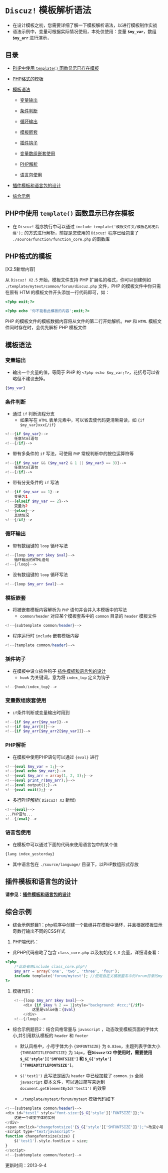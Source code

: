
# `Discuz!` 模板解析语法
- 在设计模板之初，您需要详细了解一下模板解析语法，以进行模板制作实战 
- 语法示例中，变量可根据实际情况使用，本处仅使用：变量 **`$my_var`**，数组 **`$my_arr`** 进行演示， 

## 目录
- [PHP中使用 `template()` 函数显示已存在模板](?ac=document&page=template_coderule#PHP.E4.B8.AD.E4.BD.BF.E7.94.A8template.28.29.E5.87.BD.E6.95.B0.E6.98.BE.E7.A4.BA.E5.B7.B2.E5.AD.98.E5.9C.A8.E6.A8.A1.E6.9D.BF)
- [PHP格式的模板](?ac=document&page=template_coderule#PHP.E6.A0.BC.E5.BC.8F.E7.9A.84.E6.A8.A1.E6.9D.BF)
- [模板语法](?ac=document&page=template_coderule#.E6.A8.A1.E6.9D.BF.E8.AF.AD.E6.B3.95)
    - [变量输出](?ac=document&page=template_coderule#.E5.8F.98.E9.87.8F.E8.BE.93.E5.87.BA)

    - [条件判断](?ac=document&page=template_coderule#.E6.9D.A1.E4.BB.B6.E5.88.A4.E6.96.AD)

    - [循环输出](?ac=document&page=template_coderule#.E5.BE.AA.E7.8E.AF.E8.BE.93.E5.87.BA)

    - [模板嵌套](?ac=document&page=template_coderule#.E6.A8.A1.E6.9D.BF.E5.B5.8C.E5.A5.97)

    - [插件钩子](?ac=document&page=template_coderule#.E6.8F.92.E4.BB.B6.E9.92.A9.E5.AD.90)

    - [变量数组嵌套使用](?ac=document&page=template_coderule#.E5.8F.98.E9.87.8F.E6.95.B0.E7.BB.84.E5.B5.8C.E5.A5.97.E4.BD.BF.E7.94.A8)

    - [PHP解析](?ac=document&page=template_coderule#PHP.E8.A7.A3.E6.9E.90)

    - [语言包使用](?ac=document&page=template_coderule#.E8.AF.AD.E8.A8.80.E5.8C.85.E4.BD.BF.E7.94.A8)


- [插件模板和语言包的设计](?ac=document&page=template_coderule#.E6.8F.92.E4.BB.B6.E6.A8.A1.E6.9D.BF.E5.92.8C.E8.AF.AD.E8.A8.80.E5.8C.85.E7.9A.84.E8.AE.BE.E8.AE.A1)
- [综合示例](?ac=document&page=template_coderule#.E7.BB.BC.E5.90.88.E7.A4.BA.E4.BE.8B)

## PHP中使用 `template()` 函数显示已存在模板
- 在 `Discuz!` 程序执行中可以通过 `include template('模板文件夹/模板名称无后缀');` 的方式进行解析，前提是您使用的 `Discuz!` 程序已经包含了 `./source/function/function_core.php` 的函数库 

## PHP格式的模板
[X2.5新增内容] 

从 `Discuz! X2.5` 开始，模板文件支持 PHP 扩展名的格式，你可以创建例如 `./template/mytext/common/forum/discuz.php` 文件，PHP 的模板文件中你只需在原有 HTM 的模板文件开头添加一行代码即可，如： 


```php
<?php exit;?>

```

```php
<?php echo '你不能看此模板的内容';exit;?>

```
PHP 的模板文件的模板数据内容将从文件的第二行开始解析。`PHP` 和 `HTML` 模板文件同时存在时，会优先解析 PHP 模板文件 

## 模板语法
### 变量输出
- 输出一个变量的值，等同于 PHP 的 `<?php echo $my_var;?>`，花括号可以省略但不建议去掉。 


```php
{$my_var}

```
### 条件判断
- 通过 `if` 判断流程分支 
    - 如果写在 `HTML` 表单元素中，可以省去使代码更清晰易读，如 `{if $my_var}xxx{/if}`




```php
<!--{if $my_var}-->
    任意html语句
<!--{/if}-->

```
- 带有多条件的 `if` 写法，可使用 `PHP` 常规判断中的按位运算符等 


```php
<!--{if $my_var && ($my_var2 & 1 || $my_var3 == 3)}-->
    任意html语句
<!--{/if}-->

```
- 带有分支条件的 `if` 写法 


```php
<!--{if $my_var == 1}-->
    变量为1
<!--{elseif $my_var == 2}-->
    变量为2
<!--{else}-->
    其他情况
<!--{/if}-->

```
### 循环输出
- 带有数组键的 `loop` 循环写法 


```php
<!--{loop $my_arr $key $val}-->
    循环输出的HTML语句
<!--{/loop}-->

```
- 没有数组键的 `loop` 循环写法 


```php
<!--{loop $my_arr $val}-->

```
### 模板嵌套
- 将被嵌套模板内容解析为 `PHP` 语句并合并入本模板中的写法 
    - `common/header` 对应某个模板套系中的 `common` 目录的 `header` 模板文件 




```php
<!--{subtemplate common/header}-->

```
- 程序运行时 `include` 嵌套模板内容 


```php
<!--{template common/header}-->

```
### 插件钩子
- 在模板中设立插件钩子 [插件模板和语言包的设计](?ac=document&page=plugin_language "插件模板和语言包的设计")
    - `hook` 为关键词，意为将 `index_top` 定义为钩子 




```php
<!--{hook/index_top}-->

```
### 变量数组嵌套使用
- `if`条件判断或变量输出时用到 


```php
<!--{if $my_arr[$my_var]}-->
<!--{if $my_arr[0]}-->
<!--{if $my_arr[$my_arr2[$my_var]]}-->

```
### PHP解析
- 在模板中使用PHP语句可以通过 `{eval}` 进行 


```php
<!--{eval $my_var = 1;}-->
<!--{eval echo $my_var;}-->
<!--{eval $my_arr = array(1, 2, 3);}-->
<!--{eval print_r($my_arr);}-->
<!--{eval output();}-->
<!--{eval exit();}-->

```
- 多行PHP解析( `Discuz! X3` 新增) 


```php
<!--{eval}-->
...PHP语句...
<!--{/eval}-->

```
### 语言包使用
- 在模板中可以通过下面的代码来使用语言包中的某个值 


```php
{lang index_yesterday}
```
- 其中语言包在 `./source/language/` 目录下，以PHP数组形式存放 

## 插件模板和语言包的设计
**请参见：[插件模板和语言包的设计](?ac=document&page=plugin_language "插件模板和语言包的设计")**

## 综合示例
- 综合示例题目1：php程序中创建一个数组并在模板中循环，并且根据模板显示奇数行输出不同的CSS样式 

1. PHP端代码： 

- 此PHP代码省略了包含 `class_core.php` 以及初始化 `$_G` 变量，详细请查看： 


```php
<?php
    /*此处省略include class_core.php*/
    $my_arr = array('one', 'two', 'three', 'four');
    include template('forum/mytest'); //使用自定义模板套系中的forum目录的mytest
?>

```
1. 模板代码： 


```php
    <!--{loop $my_arr $key $val}-->
        <div {if $key % 2 == 1}style="background: #ccc;"{/if}>
            这里是value值：{$val}
        </div>
    <!--{/loop}-->

```
- 综合示例题目2：结合风格常量与 `javascript` ，动态改变模板页面的字体大小,并引用默认模板的 `header` 和 `footer`
    - 默认风格中，小号字体大小 `{SMFONTSIZE}` 为 `0.83em`，主题列表字体大小 `{THREADTITLEFONTSIZE}` 为 `14px`，**在`Disucz!X2` 中使用时，需要使用 `$_G['style']['SMFONTSIZE']` 和 `$_G['style']['THREADTITLEFONTSIZE']`**。 

    - `$('test1')` 此写法是因为 `header` 中已经加载了 `common.js` 全局 `javascript` 脚本文件，可以通过简写来达到 `document.getElementById('test1')` 的效果 

    - `./template/mytest/forum/mytest` 模板代码如下 




```php
<!--{subtemplate common/header}-->
<div id="test1" style="font-size:{$_G['style']['FONTSIZE']};">
    这是一个改变字体的实例
</div>
<span onclick="changefontsize('{$_G['style']['SMFONTSIZE']}');">改变小号字</span><span onclick="changefontsize('{$_G['style']['THREADTITLEFONTSIZE']}');">改变为大号字</span>
<script type="text/javascript">
function changefontsize(size) {
    $('test1').style.fontSize = size;
}
</script>
<!--{subtemplate common/footer}-->

```
更新时间：2013-9-4

